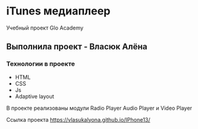# iTunes медиаплеер 

Учебный проект Glo Academy

## Выполнила проект - Власюк Алёна

### Технологии в проекте 
- HTML
- CSS
- Js
- Adaptive layout

В проекте реализованы модули Radio Player Audio Player и  Video Player

Ссылка проекта https://vlasukalyona.github.io/IPhone13/
